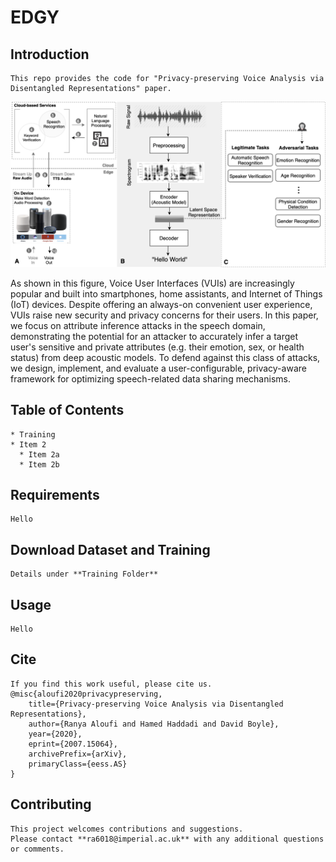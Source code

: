 # EDGY

## Introduction
```
This repo provides the code for "Privacy-preserving Voice Analysis via Disentangled Representations" paper.
```
![GitHub Logo](/images/Potential_Attacks.png)

As shown in this figure, Voice User Interfaces (VUIs) are increasingly popular and built into smartphones, home assistants, and Internet of Things (IoT) devices. Despite offering an always-on convenient user experience, VUIs raise new security and privacy concerns for their users. 
In this paper, we focus on attribute inference attacks in the speech domain, demonstrating the potential for an attacker to accurately infer a target user's sensitive and private attributes (e.g. their emotion, sex, or health status) from deep acoustic models. To defend against this class of attacks, we design, implement, and evaluate a user-configurable, privacy-aware framework for optimizing speech-related data sharing mechanisms.

## Table of Contents
```
* Training
* Item 2
  * Item 2a
  * Item 2b
```

## Requirements
```
Hello
```

## Download Dataset and Training
```
Details under **Training Folder**
```

## Usage
```
Hello
```

## Cite
```
If you find this work useful, please cite us.
@misc{aloufi2020privacypreserving,
    title={Privacy-preserving Voice Analysis via Disentangled Representations},
    author={Ranya Aloufi and Hamed Haddadi and David Boyle},
    year={2020},
    eprint={2007.15064},
    archivePrefix={arXiv},
    primaryClass={eess.AS}
}
```

## Contributing
```
This project welcomes contributions and suggestions. 
Please contact **ra6018@imperial.ac.uk** with any additional questions or comments.
```



